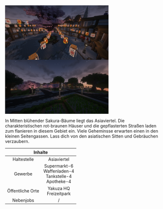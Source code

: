 
<img align="left" width="340" eight="340" src="../../../assets/image/gebiete/Asiaviertel1.png"> <img align="center" width="340" eight="340" src="../../../assets/image/gebiete/Asiaviertel2.png">


In Mitten blühender Sakura-Bäume liegt das Asiaviertel. Die charakteristischen rot-braunen Häuser und die gepflasterten Straßen laden zum flanieren in diesem Gebiet ein. Viele Geheminsse erwarten einen in den kleinen Seitengassen. Lass dich von den asiatischen Sitten und Gebräuchen verzaubern.

<table>
  <thead>
    <tr>
      <th colspan=2 align="center">Inhalte</th>
    </tr>
  </thead>
  <tbody>
    <tr>
      <td align="center">Haltestelle</td>
      <td align="center">Asiaviertel</td>
    </tr>
    <tr>
      <td align="center">Gewerbe</td>
      <td align="center">Supermarkt-6 <br> Waffenladen-4 <br> Tankstelle-4 <br> Apotheke-4</td>
    </tr>
    <tr>
      <td align="center">Öffentliche Orte</td>
      <td align="center">Yakuza HQ <br> Freizeitpark</td>
    </tr>
    <tr>
      <td align="center">Nebenjobs</td>
      <td align="center">/</td>
  </tbody>
</table>
